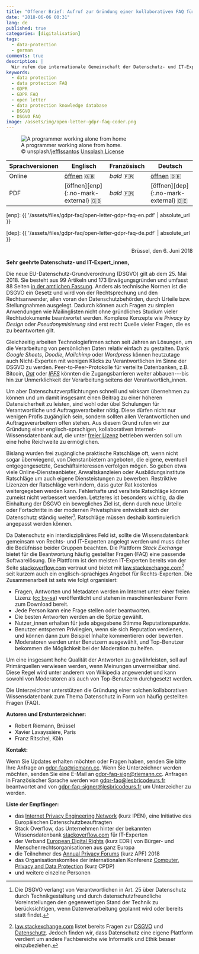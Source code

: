 ```yaml
---
title: "Offener Brief: Aufruf zur Gründung einer kollaborativen FAQ für Datenschutz"
date: "2018-06-06 00:31"
lang: de
published: true
categories: [digitalisation]
tags:
  - data-protection
  - german
comments: true
description: |
  Wir rufen die internationale Gemeinschaft der Datenschutz- und IT-Experten zur Gründung einer kollaborativen Internet-Wissensdatenbank zum Thema Datenschutz auf (GDPR FAQ/DSGVO FAQ).
keywords:
  - data protection
  - data protection FAQ
  - GDPR
  - GDPR FAQ
  - open letter
  - data protection knowledge database
  - DSGVO
  - DSGVO FAQ
image: /assets/img/open-letter-gdpr-faq-coder.png
---
```


<figure>
  <img src="{{ "/assets/img/open-letter-gdpr-faq-coder.png" | absolute_url }}" alt="A programmer working alone from home">
  <figcaption><div class="caption">A programmer working alone from home.</div>
<div class="license">© unsplash/<a href="https://unsplash.com/photos/9SoCnyQmkzI">jefflssantos</a> <a href="https://unsplash.com/license">Unsplash License</a>
</div></figcaption>
</figure>

| Sprachversionen | Englisch                             | Französisch | Deutsch                              |
| --------------- | ------------------------------------ | ----------- | ------------------------------------ |
| Online          | [öffnen][eno] :gb:                     | *bald* :fr: | [öffnen][deo] :de:                     |
| PDF             | [öffnen][enp]{:.no-mark-external} :gb: | *bald* :fr: | [öffnen][dep]{:.no-mark-external} :de: |

[eno]: 2018-06-06-open-letter-call-for-a-collaborative-data-protection-faq.md
[enp]: {{ '/assets/files/gdpr-faq/open-letter-gdpr-faq-en.pdf' | absolute_url }}

[deo]: 2018-06-06-open-letter-call-for-a-collaborative-data-protection-faq-de.md
[dep]: {{ '/assets/files/gdpr-faq/open-letter-gdpr-faq-de.pdf' | absolute_url }}

<div style="text-align:right">
Brüssel, den 6. Juni 2018
</div>


**Sehr geehrte Datenschutz- und IT-Expert_innen,**

Die neue EU-Datenschutz-Grundverordnung (DSGVO) gilt ab dem 25. Mai 2018. Sie besteht aus 99 Artikeln und 173 Erwägungsgründen und umfasst 88 Seiten [in der amtlichen Fassung][GDPR-eurlex]. Anders als technische Normen ist die DSGVO ein Gesetz und wird von der Rechtsprechung und den Rechtsanwender, allen voran den Datenschutzbehörden, durch Urteile bzw. Stellungnahmen ausgelegt. Dadurch können auch Fragen zu simplen Anwendungen wie Mailinglisten nicht ohne gründliches Studium vieler Rechtsdokumente beantwortet werden. Komplexe Konzepte wie *Privacy by Design* oder *Pseudonymisierung* sind erst recht Quelle vieler Fragen, die es zu beantworten gilt.

Gleichzeitig arbeiten Technologiefirmen schon seit Jahren an Lösungen, um die Verarbeitung von persönlichen Daten relativ einfach zu gestalten.
Dank *Google Sheets*, *Doodle*, *Mailchimp* oder *Wordpress* können heutzutage auch Nicht-Experten mit wenigen Klicks zu Verantwortlichen im Sinne der DSGVO zu werden. Peer-to-Peer-Protokolle für verteilte Datenbanken, z.B. Bitcoin, *[Dat]* oder *[IPFS]* könnten die Zugangsbarrieren weiter abbauen---bis hin zur Unmerklichkeit der Verarbeitung seitens der Verantwortlich_innen.

Um aber Datenschutzverpflichtungen schnell und wirksam übernehmen zu können und um damit insgesamt einen Beitrag zu einer höheren Datensicherheit zu leisten, sind wohl oder übel Schulungen für Verantwortliche und Auftragsverarbeiter nötig. Diese dürfen nicht nur wenigen Profis zugänglich sein, sondern sollten allen Verantwortlichen und Auftragsverarbeitern offen stehen. Aus diesem Grund rufen wir zur Gründung einer englisch-sprachigen, kollaborativen Internet-Wissensdatenbank auf, die unter [freier Lizenz][creative commons] betrieben werden soll um eine hohe Reichweite zu ermöglichen.

Bislang wurden frei zugängliche praktische Ratschläge oft, wenn nicht sogar überwiegend, von Dienstanbietern angeboten, die eigene, eventuell entgegengesetzte, Geschäftsinteressen verfolgen mögen. So geben etwa viele Online-Diensteanbieter, Anwaltskanzleien oder Ausbildungsinstitute Ratschläge um auch eigene Diensteistungen zu bewerben. Restriktive Lizenzen der Ratschläge verhindern, dass guter Rat kostenlos weitergegeben werden kann. Fehlerhafte und veraltete Ratschläge können zumeist nicht verbessert werden. Letzteres ist besonders wichtig, da die Einhaltung der DSGVO ein bewegliches Ziel ist, denn durch neue Urteile oder Fortschritte in der modernen Privatsphäre entwickelt sich der Datenschutz ständig weiter[^state-of-art]. Ratschläge müssen deshalb kontinuierlich angepasst werden können.

[^state-of-art]: Die DSGVO verlangt von Verantwortlichen in Art. 25 über Datenschutz durch Technikgestaltung und durch datenschutzfreundliche Voreinstellungen den gegenwertigen Stand der Technik zu berücksichtigen, wenn Datenverarbeitung geplannt wird oder bereits statt findet.

Da Datenschutz ein interdisziplinäres Feld ist, sollte die Wissensdatenbank gemeinsam von Rechts- und IT-Experten angelegt werden und muss daher die Bedüfnisse beider Gruppen beachten. Die Plattform *Stack Exchange* bietet für die Beantwortung häufig gestellter Fragen (FAQ) eine passende Softwarelösung. Die Plattform ist den meisten IT-Experten bereits von der Seite
[stackoverflow.com] vertraut und bietet mit  [law.stackexchange.com][law.stackexchange.com][^law-stackexchange] seit kurzem auch ein englisch-sprachiges Angebot für Rechts-Experten. Die Zusammenarbeit ist sets wie folgt organisiert:

- Fragen, Antworten und Metadaten werden im Internet unter einer freien Lizenz ([cc by-sa]) veröffentlicht und stehen in maschinenlesbarer Form zum Download bereit.
- Jede Person kann eine Frage stellen oder beantworten.
- Die besten Antworten werden an die Spitze gewählt.
- Nutzer_innen erhalten für jede abgegebene Stimme Reputationspunkte.
- Benutzer entsperren Privilegien, wenn sie sich Reputation verdienen, und können dann zum Beispiel Inhalte kommentieren oder bewerten.
- Moderatoren werden unter Benutzern ausgewählt, und Top-Benutzer bekommen die Möglichkeit bei der Moderation zu helfen.

Um eine insgesamt hohe Qualität der Antworten zu gewährleisten, soll auf Primärquellen verwiesen werden, wenn Meinungen unvermeidbar sind. Diese Regel wird unter anderem von Wikipedia angewendet und kann sowohl von Moderatoren als auch von Top-Benutzern durchgesetzt werden.

[^law-stackexchange]: [law.stackexchange.com] listet bereits Fragen zur [DSGVO](https://law.stackexchange.com/questions/tagged/gdpr) und [Datenschutz](https://law.stackexchange.com/questions/tagged/gdpr+data-protection). Jedoch finden wir, dass Datenschutz eine eigene Plattform verdient um andere Fachbereiche wie Informatik und Ethik besser einzubeziehen.

Die Unterzeichner unterstützen die Gründung einer solchen kollaborativen Wissensdatenbank zum Thema Datenschutz in Form von häufig gestellten Fragen (FAQ).

**Autoren und Erstunterzeichner:**

- Robert Riemann, Brüssel
- Xavier Lavayssière, Paris
- Franz Ritschel, Köln

**Kontakt:**

Wenn Sie Updates erhalten möchten oder Fragen haben, senden Sie bitte Ihre Anfrage an <gdpr-faq@riemann.cc>. Wenn Sie Unterzeichner werden möchten, senden Sie eine E-Mail an <gdpr-faq-sign@riemann.cc>. Anfragen in Französischer Sprache werden von <gdpr-faq@lesbricodeurs.fr> beantwortet and von <gdpr-faq-signer@lesbricodeurs.fr> um Unterzeicher zu werden.

**Liste der Empfänger:**

- das [Internet Privacy Engineering Network][IPEN] (kurz IPEN), eine
Initiative des Europäischen Datenschutzbeauftragten
- Stack Overflow, das Unternehmen hinter der bekannten Wissensdatenbank
[stackoverflow.com] für IT-Experten
- der Verband [European Digital Rights][EDRi] (kurz EDRi) von Bürger- und Menschenrechtsorganisationen aus ganz Europa
- die Teilnehmer des [Annual Privacy Forums](http://privacyforum.eu/) (kurz APF) 2018
- das Organisationskomitee der internationalen Konferenz [Computer,
Privacy and Data Protection][CPDP] (kurz CPDP)
- und weitere einzelne Personen

[stackoverflow.com]: https://stackoverflow.com "Programmer’s knowledge database Stackoverflow"
[IPEN]: https://edps.europa.eu/data-protection/ipen-internet-privacy-engineering-network_en "Internet Privacy Engineering Network"
[EDRi]: https://edri.org/
[CPDP]: http://www.cpdpconferences.org/
[GDPR-eurlex]: http://eur-lex.europa.eu/legal-content/EN/TXT/?uri=uriserv:OJ.L_.2016.119.01.0001.01.ENG "GDPR in the Official Journal of the European Union"
[Dat]: https://datproject.org/
[IPFS]: https://ipfs.io/
[creative commons]: https://creativecommons.org/
[law.stackexchange.com]: https://law.stackexchange.com
[cc by-sa]: https://creativecommons.org/licenses/by-sa/3.0/
